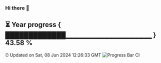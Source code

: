 ### Hi there 👋
⏳ Year progress { █████████████▁▁▁▁▁▁▁▁▁▁▁▁▁▁▁▁▁ } 43.58 %
---
⏰ Updated on Sat, 08 Jun 2024 12:26:33 GMT
![Progress Bar CI](https://github.com/liununu/liununu/workflows/Progress%20Bar%20CI/badge.svg)
